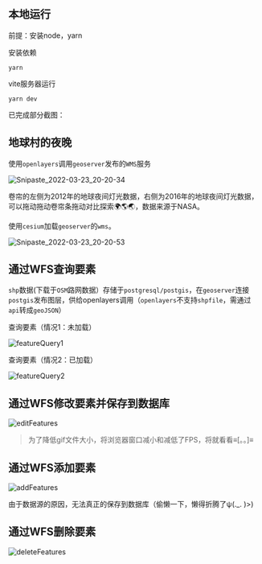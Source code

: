 ## 本地运行

前提：安装node，yarn

安装依赖

```
yarn
```

vite服务器运行

```
yarn dev
```

已完成部分截图：

## 地球村的夜晚

使用`openlayers`调用`geoserver`发布的`WMS`服务

![Snipaste_2022-03-23_20-20-34](https://gitee.com/dan_but/image2/raw/master/img/Snipaste_2022-03-23_20-20-34.png)

卷帘的左侧为2012年的地球夜间灯光数据，右侧为2016年的地球夜间灯光数据，可以拖动拖动卷帘条拖动对比探索🌍🌎🌏，数据来源于NASA。

使用`cesium`加载`geoserver`的`wms`。

![Snipaste_2022-03-23_20-20-53](https://gitee.com/dan_but/image2/raw/master/img/Snipaste_2022-03-23_20-20-53.png)

## 通过WFS查询要素

`shp`数据(下载于`OSM`路网数据）存储于`postgresql/postgis`，在`geoserver`连接`postgis`发布图层，供给openlayers调用（`openlayers`不支持`shpfile`，需通过`api`转成`geoJSON`）

查询要素（情况1：未加载）

![featureQuery1](https://cdn.jsdelivr.net/gh/bigbigbig2/image2/img/featureQuery1.gif)

查询要素（情况2：已加载）

![featureQuery2](https://cdn.jsdelivr.net/gh/bigbigbig2/image2/img/featureQuery2.gif)

## 通过WFS修改要素并保存到数据库

![editFeatures](https://cdn.jsdelivr.net/gh/bigbigbig2/image2/img/editFeatures.gif)

> 为了降低gif文件大小，将浏览器窗口减小和减低了FPS，将就看看≡[。。]≡

## 通过WFS添加要素

![addFeatures](https://cdn.jsdelivr.net/gh/bigbigbig2/image2/img/addFeatures.gif)

由于数据源的原因，无法真正的保存到数据库（偷懒一下，懒得折腾了ψ(._. )>)

## 通过WFS删除要素

![deleteFeatures](https://cdn.jsdelivr.net/gh/bigbigbig2/image2/img/deleteFeatures.gif)
